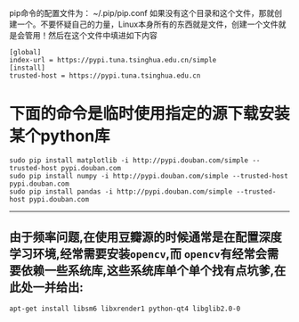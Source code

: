 pip命令的配置文件为：
  ~/.pip/pip.conf
  如果没有这个目录和这个文件，那就创建一个。不要怀疑自己的力量，Linux本身所有的东西就是文件，创建一个文件就是会管用！然后在这个文件中填进如下内容
  ```
  [global]
  index-url = https://pypi.tuna.tsinghua.edu.cn/simple
  [install]
  trusted-host = https://pypi.tuna.tsinghua.edu.cn
  ```
  
  
# 下面的命令是临时使用指定的源下载安装某个python库
```
sudo pip install matplotlib -i http://pypi.douban.com/simple --trusted-host pypi.douban.com
sudo pip install numpy -i http://pypi.douban.com/simple --trusted-host pypi.douban.com
sudo pip install pandas -i http://pypi.douban.com/simple --trusted-host pypi.douban.com
```
---
## 由于频率问题,在使用豆瓣源的时候通常是在配置深度学习环境,经常需要安装`opencv`,而 `opencv`有经常会需要依赖一些系统库,这些系统库单个单个找有点坑爹,在此处一并给出:
`apt-get install libsm6 libxrender1 python-qt4 libglib2.0-0`

